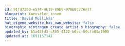 ```yaml
---
id: 91fd7293-e574-4b19-80b9-978b8c776e7f
blueprint: kuenstler_innen
title: 'David Mullikas'
hat_eigene_website_has_own_website: false
biographie_eintragen_create_artist_s_biography: false
updated_by: b1a43fd3-c865-4122-b6cc-50cfa81a1985
updated_at: 1691157147
---
```

